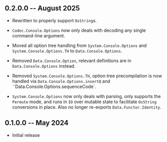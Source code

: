 ## 0.2.0.0 -- August 2025

* Rewritten to properly support `OsString`s.

* `Codec.Console.Options` now only deals with decoding any single command-line argument.

* Moved all option tree handling from `System.Console.Options` and
    `System.Console.Options.TH` to `Data.Console.Options`.

* Removed `Data.Console.Option`, relevant definitions are
    in `Data.Console.Options` instead.

* Removed `System.Console.Options.TH`, option tree precompilation is now handled via
   `Data.Console.Options.insertQ` and ``Data.Console.Options.sequenceCode`.

* `System.Console.Options` now only deals with parsing, only supports the `Permute`
  mode, and runs in `IO` over mutable state to facilitate `OsString` conversions in place.
  Also no longer re-exports `Data.Functor.Identity`.


## 0.1.0.0 -- May 2024

* Initial release
